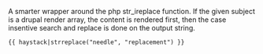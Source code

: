 A smarter wrapper around the php str_ireplace function. If the given subject is a drupal render array, the content is rendered first, then the case insentive search and replace is done on the output string.

``
{{ haystack|strreplace("needle", "replacement") }}
``
